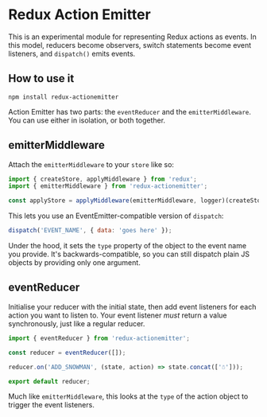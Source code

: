 Redux Action Emitter
====================

This is an experimental module for representing Redux actions as events. In this model, reducers become observers, switch statements become event listeners, and `dispatch()` emits events.


How to use it
-------------

`npm install redux-actionemitter`

Action Emitter has two parts: the `eventReducer` and the `emitterMiddleware`. You can use either in isolation, or both together.


emitterMiddleware
-----------------

Attach the `emitterMiddleware` to your `store` like so:

```javascript
import { createStore, applyMiddleware } from 'redux';
import { emitterMiddleware } from 'redux-actionemitter';

const applyStore = applyMiddleware(emitterMiddleware, logger)(createStore);
```

This lets you use an EventEmitter-compatible version of `dispatch`:
```javascript
dispatch('EVENT_NAME', { data: 'goes here' });
```

Under the hood, it sets the `type` property of the object to the event name you provide. It's backwards-compatible, so you can still dispatch plain JS objects by providing only one argument.


eventReducer
------------

Initialise your reducer with the initial state, then add event listeners for each action you want to listen to. Your event listener *must* return a value synchronously, just like a regular reducer.

```javascript
import { eventReducer } from 'redux-actionemitter';

const reducer = eventReducer([]);

reducer.on('ADD_SNOWMAN', (state, action) => state.concat(['☃']));

export default reducer;
```

Much like `emitterMiddleware`, this looks at the `type` of the action object to trigger the event listeners.
